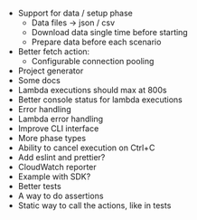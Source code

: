 - Support for data / setup phase
    - Data files -> json / csv
    - Download data single time before starting
    - Prepare data before each scenario
- Better fetch action:
    - Configurable connection pooling
- Project generator
- Some docs
- Lambda executions should max at 800s
- Better console status for lambda executions
- Error handling
- Lambda error handling
- Improve CLI interface
- More phase types
- Ability to cancel execution on Ctrl+C
- Add eslint and prettier?
- CloudWatch reporter
- Example with SDK?
- Better tests
- A way to do assertions
- Static way to call the actions, like in tests
